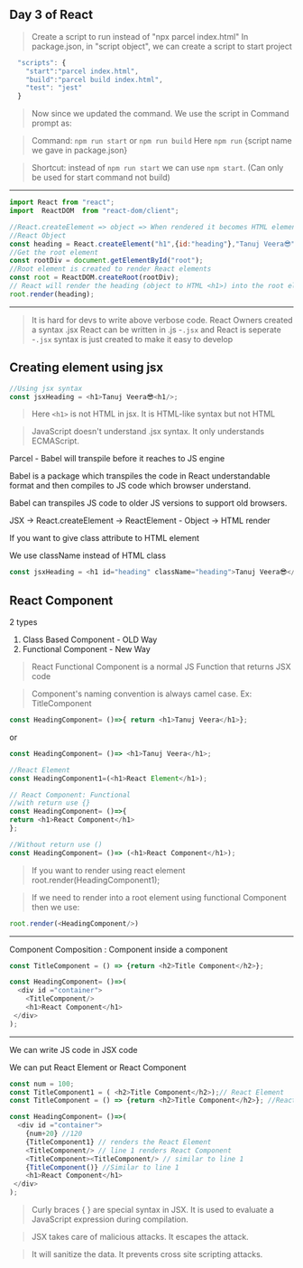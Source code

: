 ## Day 3 of React

> Create a script to run instead of "npx parcel index.html"
> In package.json, in "script object", we can create a script to start project

```js
  "scripts": {
    "start":"parcel index.html",
    "build":"parcel build index.html",
    "test": "jest"
  }
```

> Now since we updated the command. We use the script in Command prompt as:

> Command: `npm run start` or `npm run build`
> Here `npm run` {script name we gave in package.json}

> Shortcut: instead of `npm run start` we can use `npm start`. (Can only be used for start command not build)

---

```js
import React from "react";
import  ReactDOM  from "react-dom/client";

//React.createElement => object => When rendered it becomes HTML element
//React Object
const heading = React.createElement("h1",{id:"heading"},"Tanuj Veera😎");
//Get the root element
const rootDiv = document.getElementById("root");
//Root element is created to render React elements
const root = ReactDOM.createRoot(rootDiv);
// React will render the heading (object to HTML <h1>) into the root element
root.render(heading);
```

---

> It is hard for devs to write above verbose code.
> React Owners created a syntax .jsx
> React can be written in .js -`.jsx` and React is seperate -`.jsx` syntax is just created to make it easy to develop

## Creating element using jsx

```js
//Using jsx syntax
const jsxHeading = <h1>Tanuj Veera😎<h1/>;
```

> Here `<h1>` is not HTML in jsx. It is HTML-like syntax but not HTML

> JavaScript doesn't understand .jsx syntax. It only understands ECMAScript.

Parcel - Babel will transpile before it reaches to JS engine

Babel is a package which transpiles the code in React understandable format and then compiles to JS code which browser understand.

Babel can transpiles JS code to older JS versions to support old browsers.

JSX -> React.createElement -> ReactElement - Object -> HTML render

If you want to give class attribute to HTML element

We use className instead of HTML class

```js
const jsxHeading = <h1 id="heading" className="heading">Tanuj Veera😎</h1>;
```

## React Component

2 types

1. Class Based Component - OLD Way
2. Functional Component - New Way

> React Functional Component is a normal JS Function that returns JSX code

> Component's naming convention is always camel case. Ex: TitleComponent

```js
const HeadingComponent= ()=>{ return <h1>Tanuj Veera</h1>};
```

or

```js
const HeadingComponent= ()=> <h1>Tanuj Veera</h1>;
```

```js
//React Element
const HeadingComponent1=(<h1>React Element</h1>);
```

```js
// React Component: Functional
//with return use {}
const HeadingComponent= ()=>{
return <h1>React Component</h1>
};
```

```js
//Without return use ()
const HeadingComponent= ()=> (<h1>React Component</h1>);
```

> If you want to render using react element
> root.render(HeadingComponent1);

> If we need to render into a root element using functional Component then we use:

```js
root.render(<HeadingComponent/>)
```

---

Component Composition
: Component inside a component

```js
const TitleComponent = () => {return <h2>Title Component</h2>};

const HeadingComponent= ()=>(
  <div id ="container">
    <TitleComponent/>
    <h1>React Component</h1>
 </div>
);
```

---

We can write JS code in JSX code

We can put React Element or React Component

```js
const num = 100;
const TitleComponent1 = ( <h2>Title Component</h2>);// React Element
const TitleComponent = () => {return <h2>Title Component</h2>}; //React Component

const HeadingComponent= ()=>(
  <div id ="container">
    {num+20} //120
    {TitleComponent1} // renders the React Element
    <TitleComponent/> // line 1 renders React Component
    <TitleComponent><TitleComponent/> // similar to line 1
    {TitleComponent()} //Similar to line 1
    <h1>React Component</h1>
 </div>
);
```

> Curly braces { } are special syntax in JSX.
> It is used to evaluate a JavaScript expression during compilation.

> JSX takes care of malicious attacks. It escapes the attack.

> It will sanitize the data. It prevents cross site scripting attacks.
